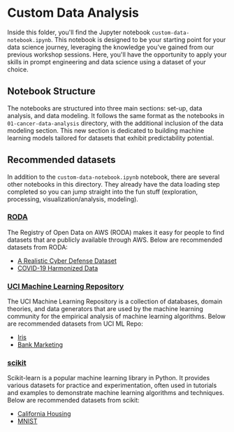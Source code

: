 # Custom Data Analysis

Inside this folder, you'll find the Jupyter notebook `custom-data-notebook.ipynb`. This notebook is designed to be your starting point for your data science journey, leveraging the knowledge you've gained from our previous workshop sessions. Here, you'll have the opportunity to apply your skills in prompt engineering and data science using a dataset of your choice.

## Notebook Structure

The notebooks are structured into three main sections: set-up, data analysis, and data modeling. It follows the same format as the notebooks in `01-cancer-data-analysis` directory, with the additional inclusion of the data modeling section. This new section is dedicated to building machine learning models tailored for datasets that exhibit predictability potential.

## Recommended datasets

In addition to the `custom-data-notebook.ipynb` notebook, there are several other notebooks in this directory. They already have the data loading step completed so you can jump straight into the fun stuff (exploration, processing, visualization/analysis, modeling).

### [RODA](https://registry.opendata.aws/)

The Registry of Open Data on AWS (RODA) makes it easy for people to find datasets that are publicly available through AWS. Below are recommended datasets from RODA:

- [A Realistic Cyber Defense Dataset](https://aws.amazon.com/marketplace/pp/prodview-qkyroawpr2aw6?sr=0-153&ref_=beagle&applicationId=AWSMPContessa#resources)
- [COVID-19 Harmonized Data](https://aws.amazon.com/marketplace/pp/prodview-hlb5psmw7gu3a?sr=0-315&ref_=beagle&applicationId=AWSMPContessa#overview)

### [UCI Machine Learning Repository](https://archive.ics.uci.edu/datasets)

The UCI Machine Learning Repository is a collection of databases, domain theories, and data generators that are used by the machine learning community for the empirical analysis of machine learning algorithms. Below are recommended datasets from UCI ML Repo:

- [Iris](https://archive.ics.uci.edu/dataset/53/iris)
- [Bank Marketing](https://archive.ics.uci.edu/dataset/222/bank+marketing)

### [scikit](https://scikit-learn.org/stable/datasets.html)

Scikit-learn is a popular machine learning library in Python. It provides various datasets for practice and experimentation, often used in tutorials and examples to demonstrate machine learning algorithms and techniques. Below are recommended datasets from scikit:

- [California Housing](https://scikit-learn.org/stable/datasets/real_world.html#california-housing-dataset)
- [MNIST](https://scikit-learn.org/stable/auto_examples/classification/plot_digits_classification.html)